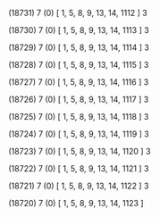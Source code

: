 (18731) 7 (0) [ 1, 5, 8, 9, 13, 14, 1112 ] 3 


(18730) 7 (0) [ 1, 5, 8, 9, 13, 14, 1113 ] 3 


(18729) 7 (0) [ 1, 5, 8, 9, 13, 14, 1114 ] 3 


(18728) 7 (0) [ 1, 5, 8, 9, 13, 14, 1115 ] 3 


(18727) 7 (0) [ 1, 5, 8, 9, 13, 14, 1116 ] 3 


(18726) 7 (0) [ 1, 5, 8, 9, 13, 14, 1117 ] 3 


(18725) 7 (0) [ 1, 5, 8, 9, 13, 14, 1118 ] 3 


(18724) 7 (0) [ 1, 5, 8, 9, 13, 14, 1119 ] 3 


(18723) 7 (0) [ 1, 5, 8, 9, 13, 14, 1120 ] 3 


(18722) 7 (0) [ 1, 5, 8, 9, 13, 14, 1121 ] 3 


(18721) 7 (0) [ 1, 5, 8, 9, 13, 14, 1122 ] 3 


(18720) 7 (0) [ 1, 5, 8, 9, 13, 14, 1123 ]  

